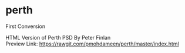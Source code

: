 # perth
First Conversion

HTML Version of Perth PSD By Peter Finlan <br />
Preview Link: https://rawgit.com/pmohdameen/perth/master/index.html
